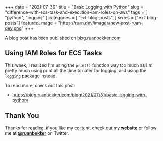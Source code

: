 +++
date = "2021-07-30"
title = "Basic Logging with Python"
slug = "difference-with-ecs-task-and-execution-iam-roles-on-aws"
tags = [
    "python",
    "logging"
]
categories = [
    "ext-blog-posts",
]
series = ["ext-blog-posts"]
featured_image = "https://ruan.dev/images/new-post-ruan-dev.png"
+++

A blog post has been published on [blog.ruanbekker.com](https://blog.ruanbekker.com/blog/2021/07/31/basic-logging-with-python/)

## Using IAM Roles for ECS Tasks

This week, I realized I'm using the `print()` function way too much as I'm pretty much using print all the time to cater for logging, and using the `logging` package instead.

To read more, check out this post:

- https://blog.ruanbekker.com/blog/2021/07/31/basic-logging-with-python/

## Thank You

Thanks for reading, if you like my content, check out my **[website](https://ruan.dev)** or follow me at **[@ruanbekker](https://twitter.com/ruanbekker)** on Twitter.

